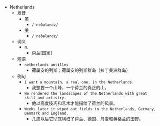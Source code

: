 - Netherlands
  - 发音
    - 英
      - `/'neðələndz/`
    - 美
      - `/'neðələndz/`
  - 词义
    - n.
      - 荷兰[国家]
  - 短语
    - `netherlands antilles`
      - 荷属安的列斯；荷属安的列斯群岛（拉丁美洲群岛） 
  - 例句
    - `I want a mountain, a real one. In the Netherlands.`
      - 我想要一个山峰，一个荷兰的真正的山。
    - `He rendered the landscapes of the Netherlands with great skill and artistry.`
      - 他以高度技巧和艺术才能描绘了荷兰的风景。
    - `Weeks later it wiped out fields in the Netherlands, Germany, Denmark and England.`
      - 几周以后它彻底横扫了荷兰、德国、丹麦和英格兰的田野。

